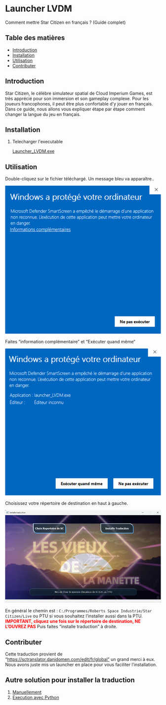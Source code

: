 # Launcher LVDM

Comment mettre Star Citizen en français ? (Guide complet)

## Table des matières

- [Introduction](#introduction)
- [Installation](#installation)
- [Utilisation](#utilisation)
- [Contributer](#contributer)


## Introduction

Star Citizen, le célèbre simulateur spatial de Cloud Imperium Games, est très apprécié pour son immersion et son gameplay complexe. Pour les joueurs francophones, il peut être plus confortable d’y jouer en français. Dans ce guide, nous allons vous expliquer étape par étape comment changer la langue du jeu en français.

## Installation

1. Telecharger l'executable
   
   [Launcher_LVDM.exe](https://github.com/zellio22/launcher_trad_zellio/raw/refs/heads/main/launcher/launcher_LVDM.exe)

## Utilisation

  Double-cliquez sur le fichier téléchargé.
  Un message bleu va apparaître..
      
  ![](images/win1.png)

  Faites “information complémentaire” et “Exécuter quand même“

  ![](images/win2.png)

  Choisissez votre répertoire de destination en haut à gauche.

  ![](images/launcher1.png)

  En général le chemin est : ```C:/Programmes/Roberts Space Industrie/Star Citizen/Live``` ou PTU si vous souhaitez l’installer aussi dans la PTU.
  <span style="color: red; font-weight: bold;">IMPORTANT, cliquez une fois sur le répertoire de destination, NE L’OUVREZ PAS</span>
  Puis faites “installe traduction” à droite.
      
  
## Contributer

Cette traduction provient de “https://sctranslator.danidomen.com/edit/fr/global” un grand merci à eux. Nous avons juste mis un launcher en place pour vous faciliter l’installation.

## Autre solution pour installer la traduction 
  1.  [Manuellement](MANU.md)
  2.   [Execution avec Python](PYTHON.md)
